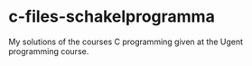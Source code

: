 # c-files-schakelprogramma
My solutions of the courses C programming given at the Ugent programming course.
